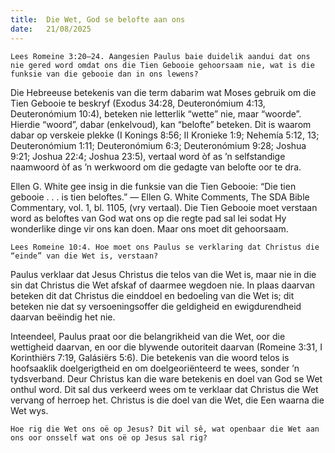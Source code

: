 ```yaml
---
title:  Die Wet, God se belofte aan ons
date:   21/08/2025
---
```


`Lees Romeine 3:20–24. Aangesien Paulus baie duidelik aandui dat ons nie gered word omdat ons die Tien Gebooie gehoorsaam nie, wat is die funksie van die gebooie dan in ons lewens?`

Die Hebreeuse betekenis van die term dabarim wat Moses gebruik om die Tien Gebooie te beskryf (Exodus 34:28, Deuteronómium 4:13, Deuteronómium 10:4), beteken nie letterlik “wette” nie, maar “woorde”.  Hierdie “woord”, dabar (enkelvoud), kan “belofte” beteken. Dit is waarom dabar op verskeie plekke (I Konings 8:56; II Kronieke 1:9; Nehemía 5:12, 13; Deuteronómium 1:11; Deuteronómium 6:3; Deuteronómium 9:28; Joshua 9:21; Joshua 22:4; Joshua 23:5), vertaal word òf as ’n selfstandige naamwoord òf as ’n werkwoord om die gedagte van belofte oor te dra.

Ellen G. White gee insig in die funksie van die Tien Gebooie: “Die tien gebooie . . . is tien beloftes.” — Ellen G. White Comments, The SDA Bible Commentary, vol. 1, bl. 1105, (vry vertaal). Die Tien Gebooie moet verstaan word as beloftes van God wat ons op die regte pad sal lei sodat Hy wonderlike dinge vir ons kan doen. Maar ons moet dit gehoorsaam.

`Lees Romeine 10:4. Hoe moet ons Paulus se verklaring dat Christus die “einde” van die Wet is, verstaan?`

Paulus verklaar dat Jesus Christus die telos van die Wet is, maar nie in die sin dat Christus die Wet afskaf of daarmee wegdoen nie. In plaas daarvan beteken dit dat Christus die einddoel en bedoeling van die Wet is; dit beteken nie dat sy versoeningsoffer die geldigheid en ewigdurendheid daarvan beëindig het nie.

Inteendeel, Paulus praat oor die belangrikheid van die Wet, oor die wettigheid daarvan, en oor die blywende outoriteit daarvan (Romeine 3:31, I Korinthiërs 7:19, Galásiërs 5:6). Die betekenis van die woord telos is hoofsaaklik doelgerigtheid en om doelgeoriënteerd te wees,  sonder ’n tydsverband. Deur Christus kan die ware betekenis en doel van God se Wet onthul word. Dit sal dus verkeerd wees om te verklaar dat Christus die Wet vervang of herroep het. Christus is die doel van die Wet, die Een waarna die Wet wys.

`Hoe rig die Wet ons oë op Jesus? Dit wil sê, wat openbaar die Wet aan ons oor onsself wat ons oë op Jesus sal rig?`